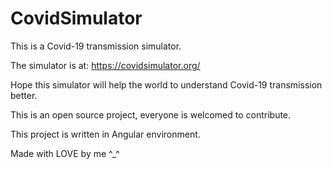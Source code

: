 # CovidSimulator

This is a Covid-19 transmission simulator.

The simulator is at: https://covidsimulator.org/

Hope this simulator will help the world to understand Covid-19 transmission better.

This is an open source project, everyone is welcomed to contribute.

This project is written in Angular environment.

Made with LOVE by me ^_^ 
